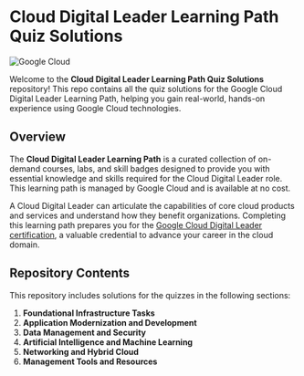 # Cloud Digital Leader Learning Path Quiz Solutions

![Google Cloud](https://upload.wikimedia.org/wikipedia/commons/5/51/Google_Cloud_logo.png)

Welcome to the **Cloud Digital Leader Learning Path Quiz Solutions** repository! This repo contains all the quiz solutions for the Google Cloud Digital Leader Learning Path, helping you gain real-world, hands-on experience using Google Cloud technologies.

## Overview

The **Cloud Digital Leader Learning Path** is a curated collection of on-demand courses, labs, and skill badges designed to provide you with essential knowledge and skills required for the Cloud Digital Leader role. This learning path is managed by Google Cloud and is available at no cost.

A Cloud Digital Leader can articulate the capabilities of core cloud products and services and understand how they benefit organizations. Completing this learning path prepares you for the [Google Cloud Digital Leader certification](https://www.cloudskillsboost.google/paths/9?utm_campaign=arcade-aug-cdl&utm_medium=landing%20page&utm_source=arcade), a valuable credential to advance your career in the cloud domain.

## Repository Contents

This repository includes solutions for the quizzes in the following sections:

1. **Foundational Infrastructure Tasks**
2. **Application Modernization and Development**
3. **Data Management and Security**
4. **Artificial Intelligence and Machine Learning**
5. **Networking and Hybrid Cloud**
6. **Management Tools and Resources**
